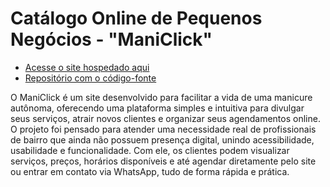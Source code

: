 # Catálogo Online de Pequenos Negócios - "ManiClick"

- [Acesse o site hospedado aqui](https://copn---maniclick.web.app/)
- [Repositório com o código-fonte](https://github.com/fjmeneguini/Catalogo-Online-de-Pequenos-Negocios-Maniclick)

O ManiClick é um site desenvolvido para facilitar a vida de uma manicure autônoma, oferecendo uma plataforma simples e intuitiva para divulgar seus serviços, atrair novos clientes e organizar seus agendamentos online. 
O projeto foi pensado para atender uma necessidade real de profissionais de bairro que ainda não possuem presença digital, unindo acessibilidade, usabilidade e funcionalidade. Com ele, os clientes podem visualizar serviços, preços, horários disponíveis e até agendar diretamente pelo site ou entrar em contato via WhatsApp, tudo de forma rápida e prática.
